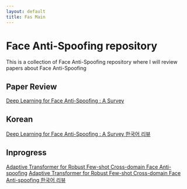 ```yaml
---
layout: default
title: Fas Main
---
```


# Face Anti-Spoofing repository

This is a collection of Face Anti-Spoofing repository where I will review papers about Face Anti-Spoofing

## Paper Review

[Deep Learning for Face Anti-Spoofing : A Survey](./DLFAS/)

## Korean

[Deep Learning for Face Anti-Spoofing : A Survey 한국어 리뷰](./DLFAS/Korean/)

## Inprogress 

[Adaptive Transformer for Robust Few-shot Cross-domain Face Anti-spoofing](./ATFAS/)
[Adaptive Transformer for Robust Few-shot Cross-domain Face Anti-spoofing 한국어 리뷰](./ATFAS/Korean)
